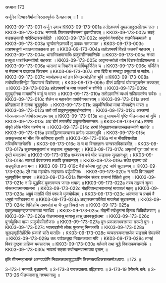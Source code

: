 अध्यायः 173

अर्जुनेन दिव्यास्त्रैर्मायानिरसनपूर्वकं दैत्यहननम् ॥ 1 ॥

KK03-09-173-001	अर्जुन उवाच 
KK03-09-173-001a	ततोऽश्मवर्षं सुमहत्प्रादुरासीत्समन्ततः ।
KK03-09-173-001c	नगमात्रैः शिलाखण्डैस्तन्मां दृढमपीडयत् ॥
KK03-09-173-002a	तदहं वज्रसङ्काशैः शरैरिन्द्रास्त्रचोदितैः ।
KK03-09-173-002c	अचूर्णयं वेगवद्भिः शतधैकैकमाहवे ॥
KK03-09-173-003a	चूर्ण्यमानेऽश्मवर्षे तु पावकः समजायत ।
KK03-09-173-003c	तत्राश्मचूर्णा न्यपतन्पावकप्रकरा इव ॥
KK03-09-173-004a	ततोऽश्मवर्षे विहते जलवर्षं महत्तरम् ।
KK03-09-173-004c	धाराभिरक्षमात्राभिः प्रादुरासीन्ममान्तिके ॥
KK03-09-173-005a	नभस प्रच्युता धारास्तिग्मवीर्याः सहस्रशः ।
KK03-09-173-005c	आवृण्वन्सर्वतो व्योम दिशश्चोपदिशस्तथा ॥
KK03-09-173-006a	धाराणां च निपातेन वायोर्विष्फूर्जितेन च ।
KK03-09-173-006c	गर्जितेन च मेघानां न प्राज्ञायत किञ्चन ॥
KK03-09-173-007a	धारा दिवि च सम्बद्धा वसुधायां च सर्वशः ।
KK03-09-173-007c	व्यामोहयन्त मां तत्र निपतन्त्योऽनिशं भुवि ॥
KK03-09-173-008a	तत्रोपदिष्टमिन्द्रेण दिव्यमस्त्रं विशोषणम् ।
KK03-09-173-008c	दीप्तं प्राहिणवं घोरमशुप्यत्तेन तज्जलम् ॥
KK03-09-173-009a	हतेऽश्मवर्षे च मया जलवर्षे च शोषिते ।
KK03-09-173-009c	मुमुचुर्दानवा मायामग्निं वायुं च भारत ॥
KK03-09-173-010a	ततोऽहमग्निं व्यधमं सलिलास्त्रेण सर्वशः ।
KK03-09-173-010c	शैलेन च महास्त्रेण वायोर्वेगमधारयम् ॥
KK03-09-173-011a	तस्यां प्रतिहतायां ते दानवा युद्धदुर्मदाः ।
KK03-09-173-011c	प्राकुर्वन्विविधां मायां यौगपद्येन भारत ॥
KK03-09-173-012a	ततो वर्षं प्रादुरभूत्सुमहद्रोमहर्षणम् ।
KK03-09-173-012c	अस्त्राणां घोररूपाणामग्नेर्वायोस्तथाऽश्मनाम् ॥
KK03-09-173-013a	सा तु मायामयी वृष्टिः पीडयामास मां युधि ।
KK03-09-173-013c	अथ घोरं तमस्तीव्रं प्रादुरासीत्समन्ततः ॥
KK03-09-173-014a	तमसा संवृते लोके घोरेण परुषेण च ।
KK03-09-173-014c	हरयो विमुखाश्चासन्प्रास्खलच्चापि मातलिः ॥
KK03-09-173-015a	हस्ताद्धिरण्मयश्चास्य प्रतोदः प्रापतद्भुवि ।
KK03-09-173-015c	असकृच्चाह मां भीतः किं करिष्याव इत्यपि ॥
KK03-09-173-016a	मां च भीराविशत्तीव्रा तस्मिन्विगतचेतसि ।
KK03-09-173-016c	स च मां विगतज्ञानः सन्त्रस्तमिदमब्रवीत् ॥
KK03-09-173-017a	सुराणामसुराणां च सङ्ग्रामः सुमहानभूत् ।
KK03-09-173-017c	अमृतार्थं पुरा पार्थ स च दृष्टो मयाऽनघ ॥
KK03-09-173-018a	शम्बरस्य वधे घोरः सङ्ग्रामः सुमहानभूत् ।
KK03-09-173-018c	सारथ्यं देवराजस्य तत्रापि कृतवानहम् ॥
KK03-09-173-019a	तथैव वृत्रस्य वधे सङ्गृहीता हया मया ।
KK03-09-173-019c	वैरोचनेर्मया युद्धं दृष्टं चापि सुदारुणम् ॥
KK03-09-173-020a	एते मया महाघोरः सङ्ग्रामाः पर्युपासिताः ।
KK03-09-173-020c	न चापि विगतज्ञानो भूतपूर्वोस्मि पाण्डव ॥
KK03-09-173-021a	पितामहेन संहारः प्रजानां विहितो ध्रुवम् ।
KK03-09-173-021c	न हि युद्धमिदं युक्तमन्यत्र जगतः क्षयात् ॥
KK03-09-173-022a	तस्य तद्वचनं श्रुत्वा संस्तभ्यात्मानमात्मना ।
KK03-09-173-022c	मोहयिष्यन्दानवानामहं मायाबलं महत् ॥
KK03-09-173-023a	अब्रुवं मातलिं भीतं पश्य मे भुजयोर्बलम् ।
KK03-09-173-023c	अस्त्राणां च प्रभावं वै धनुषो गाण्डिवस्य च ॥
KK03-09-173-024a	अद्यास्त्रमाययैतैषां मायामेतां सुदारुणाम् ।
KK03-09-173-024c	विनिहन्मि तमश्चोग्रं मा भैः सूत स्थिरो भव ॥
KK03-09-173-025a	एवमुक्त्वाहमसृजमस्त्रमायां नराधिप ।
KK03-09-173-025c	मोहनीं सर्वभूतानां हिताय त्रिदिवौकसाम् ॥
KK03-09-173-026a	पीड्यमानासु मायासु तासु तास्वसुरोत्तमाः ।
KK03-09-173-026c	पुनर्बहुविधा मायाः प्राकुर्वन्नमितौजसः ॥
KK03-09-173-027a	पुनः प्रकाशमभवत्तमसा ग्रस्यते पुनः ।
KK03-09-173-027c	भवत्यदर्शनो लोकः पुनरप्सु निमज्जति ॥
KK03-09-173-028a	सुसङ्गृहीतैर्हरिभिः प्रकाशे सति मातलिः ।
KK03-09-173-028c	व्यचरत्स्यन्दनाग्र्येण सङ्ग्रामे रोमहर्षणे ॥
KK03-09-173-029a	ततः पर्यपतन्नुग्रा निवातकवचा मयि ।
KK03-09-173-029c	तानहं विवरं दृष्ट्वा प्राहिण्वं यमसादनम् ॥
KK03-09-173-030a	वर्तमाने तथा युद्धे निवातकवचान्तके ।
KK03-09-173-030c	नापश्यं सहसा सर्वान्दानवान्मायया वृतान् ॥

इति श्रीमन्महाभारते अरण्यपर्वणि निवातकवचयुद्धपर्वणि त्रिसप्तत्यधिकशततमोऽध्यायः ॥ 173 ॥

3-173-1 नगमात्रैः वृक्षप्रमाणैः ॥ 3-173-3 पावकप्रकराः वह्निराशयः ॥ 3-173-19 वैरोचनेः बलेः ॥ 3-173-26 पीड्यमानासु नश्यमानासु ॥
